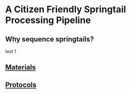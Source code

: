 # A Citizen Friendly Springtail Processing Pipeline
## Why sequence springtails? 
test 1
## [Materials](https://docs.google.com/spreadsheets/d/1JDUi6u-Q9zlx3uk2XESR0rLhJni3TZ32g9bYmvwadkU/edit?usp=sharing)
## [Protocols](https://docs.google.com/document/d/1-IAqdoOBckcC2cETDoW96KVJZo19VDv3pWvpuIpeYq4/edit?usp=sharing)

